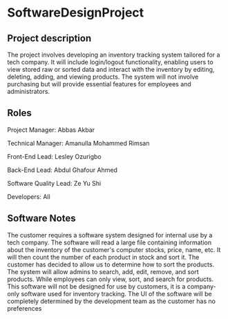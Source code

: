 # SoftwareDesignProject

## Project description
The project involves developing an inventory tracking system tailored for a tech company. It will include login/logout functionality, enabling users to view stored raw or sorted data and interact with the inventory by editing, deleting, adding, and viewing products. The system will not involve purchasing but will provide essential features for employees and administrators.

## Roles 
Project Manager: Abbas Akbar

Technical Manager: Amanulla Mohammed Rimsan

Front-End Lead: Lesley Ozurigbo

Back-End Lead: Abdul Ghafour Ahmed

Software Quality Lead: Ze Yu Shi

Developers: All

## Software Notes
The customer requires a software system designed for internal use by a tech company. The software will read a large file containing information about the inventory of the customer's computer stocks, price, name, etc. It will then count the number of each product in stock and sort it. The customer has decided to allow us to determine how to sort the products. The system will allow admins to search, add, edit, remove, and sort products. While employees can only view, sort, and search for products. This software will not be designed for use by customers, it is a company-only software used for inventory tracking. The UI of the software will be completely determined by the development team as the customer has no preferences